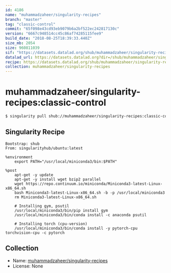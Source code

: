 ```yaml
---
id: 4186
name: "muhammadzaheer/singularity-recipes"
branch: "master"
tag: "classic-control"
commit: "65f098e43cd93eb9079b6a2bf522ec242817130c"
version: "6667c948514cc45c86af74285115fee9"
build_date: "2018-08-25T18:39:33.440Z"
size_mb: 2054
size: 960811039
sif: "https://datasets.datalad.org/shub/muhammadzaheer/singularity-recipes/classic-control/2018-08-25-65f098e4-6667c948/6667c948514cc45c86af74285115fee9.simg"
datalad_url: https://datasets.datalad.org?dir=/shub/muhammadzaheer/singularity-recipes/classic-control/2018-08-25-65f098e4-6667c948/
recipe: https://datasets.datalad.org/shub/muhammadzaheer/singularity-recipes/classic-control/2018-08-25-65f098e4-6667c948/Singularity
collection: muhammadzaheer/singularity-recipes
---
```


# muhammadzaheer/singularity-recipes:classic-control

```bash
$ singularity pull shub://muhammadzaheer/singularity-recipes:classic-control
```

## Singularity Recipe

```singularity
Bootstrap: shub
From: singularityhub/ubuntu:latest

%environment
    export PATH="/usr/local/miniconda3/bin:$PATH"

%post
    apt-get -y update
    apt-get -y install wget bzip2 parallel
    wget https://repo.continuum.io/miniconda/Miniconda3-latest-Linux-x86_64.sh
    bash Miniconda3-latest-Linux-x86_64.sh -b -p /usr/local/miniconda3
    rm Miniconda3-latest-Linux-x86_64.sh

    # Installing gym, psutil
    /usr/local/miniconda3/bin/pip install gym
    /usr/local/miniconda3/bin/conda install -c anaconda psutil

    # Installing torch (cpu-version)
    /usr/local/miniconda3/bin/conda install -y pytorch-cpu torchvision-cpu -c pytorch
```

## Collection

 - Name: [muhammadzaheer/singularity-recipes](https://github.com/muhammadzaheer/singularity-recipes)
 - License: None

